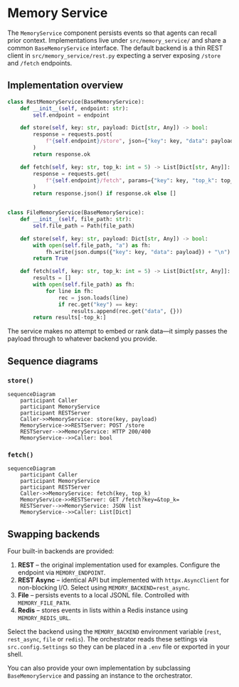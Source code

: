 # Memory Service

The `MemoryService` component persists events so that agents can recall prior
context. Implementations live under `src/memory_service/` and share a common
`BaseMemoryService` interface.  The default backend is a thin REST client in
`src/memory_service/rest.py` expecting a server exposing `/store` and `/fetch`
endpoints.

## Implementation overview

```python
class RestMemoryService(BaseMemoryService):
    def __init__(self, endpoint: str):
        self.endpoint = endpoint

    def store(self, key: str, payload: Dict[str, Any]) -> bool:
        response = requests.post(
            f"{self.endpoint}/store", json={"key": key, "data": payload}
        )
        return response.ok

    def fetch(self, key: str, top_k: int = 5) -> List[Dict[str, Any]]:
        response = requests.get(
            f"{self.endpoint}/fetch", params={"key": key, "top_k": top_k}
        )
        return response.json() if response.ok else []


class FileMemoryService(BaseMemoryService):
    def __init__(self, file_path: str):
        self.file_path = Path(file_path)

    def store(self, key: str, payload: Dict[str, Any]) -> bool:
        with open(self.file_path, "a") as fh:
            fh.write(json.dumps({"key": key, "data": payload}) + "\n")
        return True

    def fetch(self, key: str, top_k: int = 5) -> List[Dict[str, Any]]:
        results = []
        with open(self.file_path) as fh:
            for line in fh:
                rec = json.loads(line)
                if rec.get("key") == key:
                    results.append(rec.get("data", {}))
        return results[-top_k:]
```

The service makes no attempt to embed or rank data—it simply passes the payload
through to whatever backend you provide.

## Sequence diagrams

### `store()`

```mermaid
sequenceDiagram
    participant Caller
    participant MemoryService
    participant RESTServer
    Caller->>MemoryService: store(key, payload)
    MemoryService->>RESTServer: POST /store
    RESTServer-->>MemoryService: HTTP 200/400
    MemoryService-->>Caller: bool
```

### `fetch()`

```mermaid
sequenceDiagram
    participant Caller
    participant MemoryService
    participant RESTServer
    Caller->>MemoryService: fetch(key, top_k)
    MemoryService->>RESTServer: GET /fetch?key=&top_k=
    RESTServer-->>MemoryService: JSON list
    MemoryService-->>Caller: List[Dict]
```

## Swapping backends

Four built-in backends are provided:

1. **REST** – the original implementation used for examples. Configure the
   endpoint via ``MEMORY_ENDPOINT``.
2. **REST Async** – identical API but implemented with ``httpx.AsyncClient`` for
   non-blocking I/O. Select using ``MEMORY_BACKEND=rest_async``.
3. **File** – persists events to a local JSONL file. Controlled with
   ``MEMORY_FILE_PATH``.
4. **Redis** – stores events in lists within a Redis instance using
   ``MEMORY_REDIS_URL``.

Select the backend using the ``MEMORY_BACKEND`` environment variable (``rest``,
``rest_async``, ``file`` or ``redis``). The orchestrator reads these settings via ``src.config.Settings``
so they can be placed in a ``.env`` file or exported in your shell.

You can also provide your own implementation by subclassing
``BaseMemoryService`` and passing an instance to the orchestrator.
